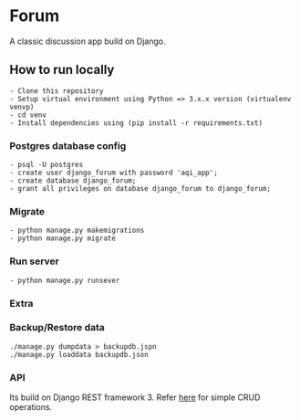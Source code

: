 # Forum
A classic discussion app build on Django.

## How to run locally
```
- Clone this repository
- Setup virtual environment using Python => 3.x.x version (virtualenv venvp)
- cd venv
- Install dependencies using (pip install -r requirements.txt)
```

### Postgres database config
```
- psql -U postgres
- create user django_forum with password 'aqi_app';
- create database django_forum;
- grant all privileges on database django_forum to django_forum;
```

### Migrate
```
- python manage.py makemigrations
- python manage.py migrate
```

### Run server
```
- python manage.py runsever
```
### Extra
### Backup/Restore data
```
./manage.py dumpdata > backupdb.jspn
./manage.py loaddata backupdb.json
```

### API
Its build on Django REST framework 3. Refer [here](https://github.com/hbvj99/forum/blob/master/REST_API.txt) for simple CRUD operations.
